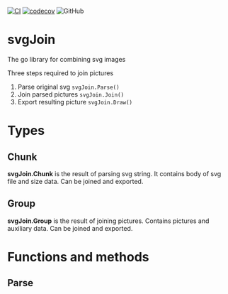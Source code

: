 [![CI](https://github.com/nikk-gr/svgJoin/actions/workflows/ci.yml/badge.svg?branch=master)](https://github.com/nikk-gr/svgJoin/actions/workflows/ci.yml)
[![codecov](https://codecov.io/gh/nikk-gr/svgJoin/branch/master/graph/badge.svg?token=YD7Y2EIBZJ)](https://codecov.io/gh/nikk-gr/svgJoin)
![GitHub](https://img.shields.io/github/license/nikk-gr/svgJoin)
# svgJoin
The go library for combining svg images

Three steps required to join pictures
1. Parse original svg `svgJoin.Parse()`
2. Join parsed pictures `svgJoin.Join()`
3. Export resulting picture `svgJoin.Draw()`

# Types
## Chunk
**svgJoin.Chunk** is the result of parsing svg string. It contains body of svg file and size data. Can be joined and exported.
## Group
**svgJoin.Group** is the result of joining pictures. Contains pictures and auxiliary data. Can be joined and exported.

# Functions and methods
## Parse
